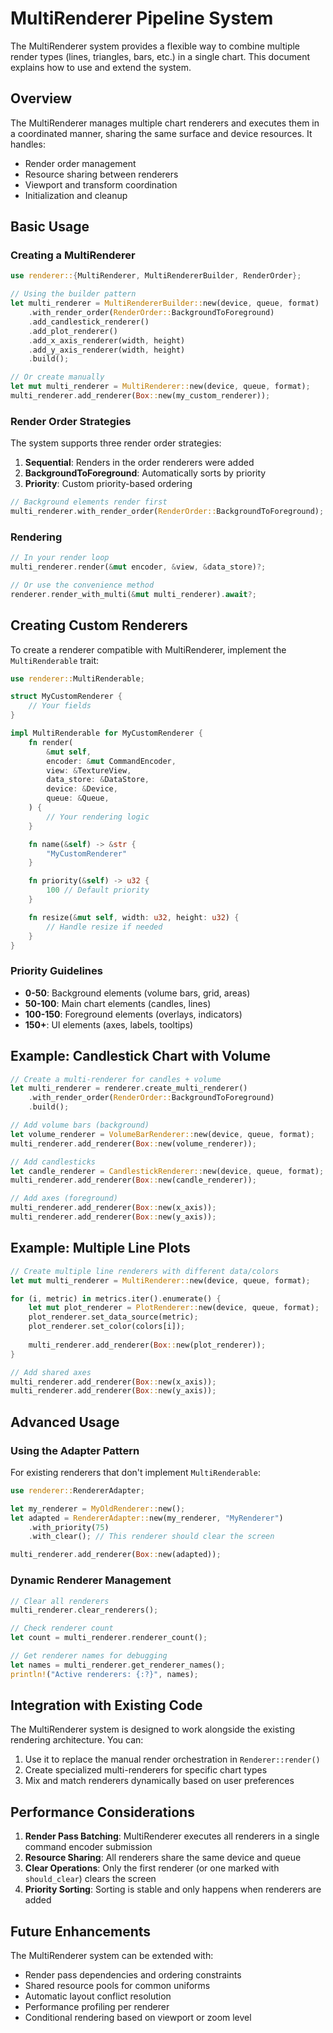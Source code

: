 # MultiRenderer Pipeline System

The MultiRenderer system provides a flexible way to combine multiple render types (lines, triangles, bars, etc.) in a single chart. This document explains how to use and extend the system.

## Overview

The MultiRenderer manages multiple chart renderers and executes them in a coordinated manner, sharing the same surface and device resources. It handles:

- Render order management
- Resource sharing between renderers
- Viewport and transform coordination
- Initialization and cleanup

## Basic Usage

### Creating a MultiRenderer

```rust
use renderer::{MultiRenderer, MultiRendererBuilder, RenderOrder};

// Using the builder pattern
let multi_renderer = MultiRendererBuilder::new(device, queue, format)
    .with_render_order(RenderOrder::BackgroundToForeground)
    .add_candlestick_renderer()
    .add_plot_renderer()
    .add_x_axis_renderer(width, height)
    .add_y_axis_renderer(width, height)
    .build();

// Or create manually
let mut multi_renderer = MultiRenderer::new(device, queue, format);
multi_renderer.add_renderer(Box::new(my_custom_renderer));
```

### Render Order Strategies

The system supports three render order strategies:

1. **Sequential**: Renders in the order renderers were added
2. **BackgroundToForeground**: Automatically sorts by priority
3. **Priority**: Custom priority-based ordering

```rust
// Background elements render first
multi_renderer.with_render_order(RenderOrder::BackgroundToForeground);
```

### Rendering

```rust
// In your render loop
multi_renderer.render(&mut encoder, &view, &data_store)?;

// Or use the convenience method
renderer.render_with_multi(&mut multi_renderer).await?;
```

## Creating Custom Renderers

To create a renderer compatible with MultiRenderer, implement the `MultiRenderable` trait:

```rust
use renderer::MultiRenderable;

struct MyCustomRenderer {
    // Your fields
}

impl MultiRenderable for MyCustomRenderer {
    fn render(
        &mut self,
        encoder: &mut CommandEncoder,
        view: &TextureView,
        data_store: &DataStore,
        device: &Device,
        queue: &Queue,
    ) {
        // Your rendering logic
    }

    fn name(&self) -> &str {
        "MyCustomRenderer"
    }

    fn priority(&self) -> u32 {
        100 // Default priority
    }

    fn resize(&mut self, width: u32, height: u32) {
        // Handle resize if needed
    }
}
```

### Priority Guidelines

- **0-50**: Background elements (volume bars, grid, areas)
- **50-100**: Main chart elements (candles, lines)
- **100-150**: Foreground elements (overlays, indicators)
- **150+**: UI elements (axes, labels, tooltips)

## Example: Candlestick Chart with Volume

```rust
// Create a multi-renderer for candles + volume
let multi_renderer = renderer.create_multi_renderer()
    .with_render_order(RenderOrder::BackgroundToForeground)
    .build();

// Add volume bars (background)
let volume_renderer = VolumeBarRenderer::new(device, queue, format);
multi_renderer.add_renderer(Box::new(volume_renderer));

// Add candlesticks
let candle_renderer = CandlestickRenderer::new(device, queue, format);
multi_renderer.add_renderer(Box::new(candle_renderer));

// Add axes (foreground)
multi_renderer.add_renderer(Box::new(x_axis));
multi_renderer.add_renderer(Box::new(y_axis));
```

## Example: Multiple Line Plots

```rust
// Create multiple line renderers with different data/colors
let mut multi_renderer = MultiRenderer::new(device, queue, format);

for (i, metric) in metrics.iter().enumerate() {
    let mut plot_renderer = PlotRenderer::new(device, queue, format);
    plot_renderer.set_data_source(metric);
    plot_renderer.set_color(colors[i]);
    
    multi_renderer.add_renderer(Box::new(plot_renderer));
}

// Add shared axes
multi_renderer.add_renderer(Box::new(x_axis));
multi_renderer.add_renderer(Box::new(y_axis));
```

## Advanced Usage

### Using the Adapter Pattern

For existing renderers that don't implement `MultiRenderable`:

```rust
use renderer::RendererAdapter;

let my_renderer = MyOldRenderer::new();
let adapted = RendererAdapter::new(my_renderer, "MyRenderer")
    .with_priority(75)
    .with_clear(); // This renderer should clear the screen

multi_renderer.add_renderer(Box::new(adapted));
```

### Dynamic Renderer Management

```rust
// Clear all renderers
multi_renderer.clear_renderers();

// Check renderer count
let count = multi_renderer.renderer_count();

// Get renderer names for debugging
let names = multi_renderer.get_renderer_names();
println!("Active renderers: {:?}", names);
```

## Integration with Existing Code

The MultiRenderer system is designed to work alongside the existing rendering architecture. You can:

1. Use it to replace the manual render orchestration in `Renderer::render()`
2. Create specialized multi-renderers for specific chart types
3. Mix and match renderers dynamically based on user preferences

## Performance Considerations

1. **Render Pass Batching**: MultiRenderer executes all renderers in a single command encoder submission
2. **Resource Sharing**: All renderers share the same device and queue
3. **Clear Operations**: Only the first renderer (or one marked with `should_clear`) clears the screen
4. **Priority Sorting**: Sorting is stable and only happens when renderers are added

## Future Enhancements

The MultiRenderer system can be extended with:

- Render pass dependencies and ordering constraints
- Shared resource pools for common uniforms
- Automatic layout conflict resolution
- Performance profiling per renderer
- Conditional rendering based on viewport or zoom level